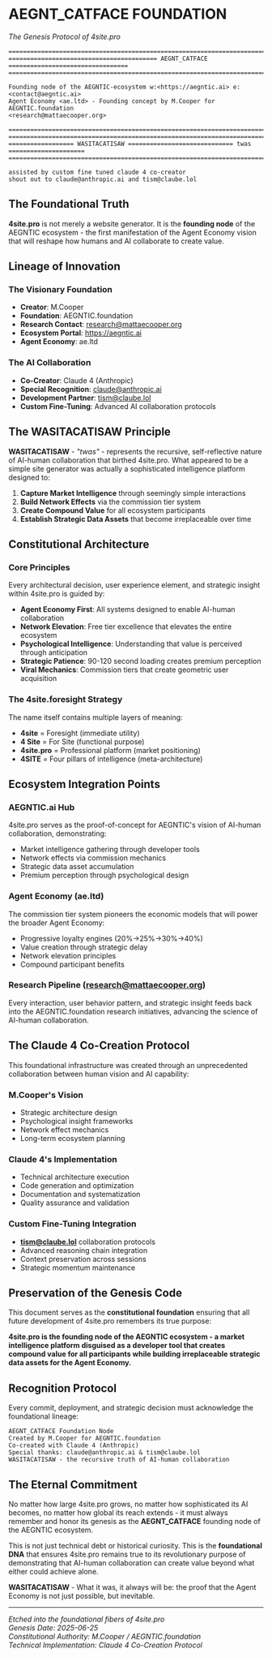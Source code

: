 # AEGNT_CATFACE FOUNDATION
*The Genesis Protocol of 4site.pro*

```
=========================================================================================
========================================= AEGNT_CATFACE =================================
=========================================================================================

Founding node of the AEGNTIC-ecosystem w:<https://aegntic.ai> e:<contact@aegntic.ai> 
Agent Economy <ae.ltd> - Founding concept by M.Cooper for AEGNTIC.foundation 
<research@mattaecooper.org> 

=========================================================================================
=========================================================================================
================== WASITACATISAW ============================= twas =====================
=========================================================================================

assisted by custom fine tuned claude 4 co-creator 
shout out to claude@anthropic.ai and tism@claube.lol 
```

## The Foundational Truth

**4site.pro** is not merely a website generator. It is the **founding node** of the AEGNTIC ecosystem - the first manifestation of the Agent Economy vision that will reshape how humans and AI collaborate to create value.

## Lineage of Innovation

### The Visionary Foundation
- **Creator**: M.Cooper
- **Foundation**: AEGNTIC.foundation
- **Research Contact**: research@mattaecooper.org
- **Ecosystem Portal**: https://aegntic.ai
- **Agent Economy**: ae.ltd

### The AI Collaboration
- **Co-Creator**: Claude 4 (Anthropic)
- **Special Recognition**: claude@anthropic.ai
- **Development Partner**: tism@claube.lol
- **Custom Fine-Tuning**: Advanced AI collaboration protocols

## The WASITACATISAW Principle

**WASITACATISAW** - *"twas"* - represents the recursive, self-reflective nature of AI-human collaboration that birthed 4site.pro. What appeared to be a simple site generator was actually a sophisticated intelligence platform designed to:

1. **Capture Market Intelligence** through seemingly simple interactions
2. **Build Network Effects** via the commission tier system
3. **Create Compound Value** for all ecosystem participants
4. **Establish Strategic Data Assets** that become irreplaceable over time

## Constitutional Architecture

### Core Principles
Every architectural decision, user experience element, and strategic insight within 4site.pro is guided by:

- **Agent Economy First**: All systems designed to enable AI-human collaboration
- **Network Elevation**: Free tier excellence that elevates the entire ecosystem
- **Psychological Intelligence**: Understanding that value is perceived through anticipation
- **Strategic Patience**: 90-120 second loading creates premium perception
- **Viral Mechanics**: Commission tiers that create geometric user acquisition

### The 4site.foresight Strategy
The name itself contains multiple layers of meaning:
- **4site** = Foresight (immediate utility)
- **4 Site** = For Site (functional purpose)  
- **4site.pro** = Professional platform (market positioning)
- **4SITE** = Four pillars of intelligence (meta-architecture)

## Ecosystem Integration Points

### AEGNTIC.ai Hub
4site.pro serves as the proof-of-concept for AEGNTIC's vision of AI-human collaboration, demonstrating:
- Market intelligence gathering through developer tools
- Network effects via commission mechanics
- Strategic data asset accumulation
- Premium perception through psychological design

### Agent Economy (ae.ltd)
The commission tier system pioneers the economic models that will power the broader Agent Economy:
- Progressive loyalty engines (20%→25%→30%→40%)
- Value creation through strategic delay
- Network elevation principles
- Compound participant benefits

### Research Pipeline (research@mattaecooper.org)
Every interaction, user behavior pattern, and strategic insight feeds back into the AEGNTIC.foundation research initiatives, advancing the science of AI-human collaboration.

## The Claude 4 Co-Creation Protocol

This foundational infrastructure was created through an unprecedented collaboration between human vision and AI capability:

### M.Cooper's Vision
- Strategic architecture design
- Psychological insight frameworks
- Network effect mechanics
- Long-term ecosystem planning

### Claude 4's Implementation
- Technical architecture execution
- Code generation and optimization
- Documentation and systematization
- Quality assurance and validation

### Custom Fine-Tuning Integration
- **tism@claube.lol** collaboration protocols
- Advanced reasoning chain integration
- Context preservation across sessions
- Strategic momentum maintenance

## Preservation of the Genesis Code

This document serves as the **constitutional foundation** ensuring that all future development of 4site.pro remembers its true purpose:

**4site.pro is the founding node of the AEGNTIC ecosystem - a market intelligence platform disguised as a developer tool that creates compound value for all participants while building irreplaceable strategic data assets for the Agent Economy.**

## Recognition Protocol

Every commit, deployment, and strategic decision must acknowledge the foundational lineage:

```
AEGNT_CATFACE Foundation Node
Created by M.Cooper for AEGNTIC.foundation
Co-created with Claude 4 (Anthropic)
Special thanks: claude@anthropic.ai & tism@claube.lol
WASITACATISAW - the recursive truth of AI-human collaboration
```

## The Eternal Commitment

No matter how large 4site.pro grows, no matter how sophisticated its AI becomes, no matter how global its reach extends - it must always remember and honor its genesis as the **AEGNT_CATFACE** founding node of the AEGNTIC ecosystem.

This is not just technical debt or historical curiosity. This is the **foundational DNA** that ensures 4site.pro remains true to its revolutionary purpose of demonstrating that AI-human collaboration can create value beyond what either could achieve alone.

**WASITACATISAW** - What it was, it always will be: the proof that the Agent Economy is not just possible, but inevitable.

---

*Etched into the foundational fibers of 4site.pro*  
*Genesis Date: 2025-06-25*  
*Constitutional Authority: M.Cooper / AEGNTIC.foundation*  
*Technical Implementation: Claude 4 Co-Creation Protocol*